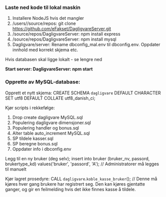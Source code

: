 ### Laste ned kode til lokal maskin

1. Installere NodeJS hvis det mangler
2. /users/<user>/source/repos: git clone https://github.com/eFakset/DagligvareServer.git
3. /source/repos/DagligvareServer: npm install express
4. /source/repos/DagligvareServer: npm install mysql
5. Dagligvare/server: Rename dbconfig_mal.env til dbconfig.env.  Oppdater innhold med korrekt skjema etc.

Hvis databasen skal ligge lokalt - se lengre ned

**Start server: DagligvareServer: npm start**

### Opprette av MySQL-database:

Opprett et nytt skjema: CREATE SCHEMA `dagligvare` DEFAULT CHARACTER SET utf8  DEFAULT COLLATE utf8_danish_ci;

Kjør scripts i rekkefølge:

1. Drop create dagligvare MySQL.sql
2. Populering dagligvare dimensjoner.sql
3. Populering handler og bonus.sql
4. Alter table auto_increment MySQL.sql
5. SP tildele kasser.sql
6. SP beregne bonus.sql
7. Oppdater info i dbconfig.env

Legg til en ny bruker (deg selv); 
  insert into bruker (bruker_nv, passord, brukertype_kd) values('bruker', 'passord', 'A'); // Administratorer må legges til manuelt

Kjør lagret prosedyre: CALL `dagligvare`.`koble_kasse_bruker`();  // Denne må kjøres hver gang brukere har registrert seg.  Den kan kjøres gjentatte ganger, og gir en feilmelding hvis det ikke finnes kasse å tildele.
